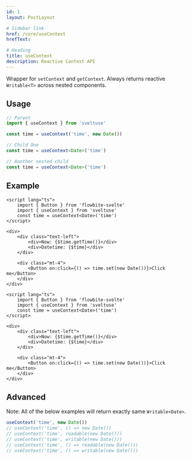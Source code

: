 ```yaml
---
id: 1
layout: PostLayout

# Sidebar link
href: /core/useContext
hrefText:

# Heading
title: useContext
description: Reactive Context API
---
```


Wrapper for `setContext` and `getContext`. Always returns reactive `Writable<T>` across nested components.

## Usage

```ts
// Parent
import { useContext } from 'sveltuse'

const time = useContext('time', new Date())
```

```ts
// Child One
const time = useContext<Date>('time')
```

```ts
// Another nested child
const time = useContext<Date>('time')
```


## Example

```svelte example hideCode
<script lang="ts">
	import { Button } from 'flowbite-svelte'
	import { useContext } from 'sveltuse'
	const time = useContext<Date>('time')
</script>

<div>
	<div class="text-left">
		<div>Now: {$time.getTime()}</div>
		<div>Datetime: {$time}</div>
	</div>

	<div class="mt-4">
		<Button on:click={() => time.set(new Date())}>Click me</Button>
	</div>
</div>
```

```svelte example
<script lang="ts">
	import { Button } from 'flowbite-svelte'
	import { useContext } from 'sveltuse'
	const time = useContext<Date>('time')
</script>

<div>
	<div class="text-left">
		<div>Now: {$time.getTime()}</div>
		<div>Datetime: {$time}</div>
	</div>

	<div class="mt-4">
		<Button on:click={() => time.set(new Date())}>Click me</Button>
	</div>
</div>
```

## Advanced

Note: All of the below examples will return exactly same `Writable<Date>`.

```ts
useContext('time', new Date())
// useContext('time', () => new Date())
// useContext('time', readable(new Date()))
// useContext('time', writable(new Date()))
// useContext('time', () => readable(new Date()))
// useContext('time', () => writable(new Date()))
```